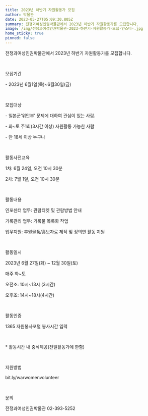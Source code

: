 ```yaml
---
title: 2023년 하반기 자원활동가 모집
author: 박물관
date: 2023-05-27T05:09:30.805Z
summary: 전쟁과여성인권박물관에서 2023년 하반기 자원활동가를 모집합니다.
image: /img/전쟁과여성인권박물관-2023-하반기-자원활동가-모집-인스타-.jpg
home_sticky: true
pinned: false
---
```

<!--\[if !mso]>
<style>
v\:* {behavior:url(#default#vml);}
o\:* {behavior:url(#default#vml);}
w\:* {behavior:url(#default#vml);}
.shape {behavior:url(#default#vml);}
</style>
<!\[endif]
-->

<!--StartFragment-->

전쟁과여성인권박물관에서 2023년 하반기 자원활동가를 모집합니다.

<!--\[if !supportEmptyParas]--> <!--\[endif]-->

모집기간

\- 2023년 6월1일(목)~6월30일(금)

<!--\[if !supportEmptyParas]--> <!--\[endif]-->

모집대상

\- 일본군‘위안부’ 문제에 대하여 관심이 있는 사람.

\- 화~토 주1회(3시간 이상) 자원활동 가능한 사람

\- 만 18세 이상 누구나

<!--\[if !supportEmptyParas]--> <!--\[endif]-->

활동사전교육

1차: 6월 24일, 오전 10시 30분

2차: 7월 1일, 오전 10시 30분

<!--\[if !supportEmptyParas]--> <!--\[endif]-->

활동내용

인포센터 업무: 관람티켓 및 관람방법 안내

기록관리 업무: 기록물 목록화 작업

업무지원: 후원물품/홍보자료 제작 및 정의연 활동 지원

<!--\[if !supportEmptyParas]--> <!--\[endif]-->

활동일시

2023년 6월 27일(화) ~ 12월 30일(토)

매주 화~토

오전조: 10시~13시 (3시간)

오후조: 14시~18시(4시간)

<!--\[if !supportEmptyParas]--> <!--\[endif]-->

<!--\[if !supportEmptyParas]--> <!--\[endif]-->

활동인증

1365 자원봉사포털 봉사시간 입력

<!--\[if !supportEmptyParas]--> <!--\[endif]-->

\* 활동시간 내 중식제공(전일활동가에 한함)

<!--\[if !supportEmptyParas]--> <!--\[endif]-->

지원방법

bit.ly/warwomenvolunteer

<!--\[if !supportEmptyParas]--> <!--\[endif]-->

문의

전쟁과여성인권박물관 02-393-5252

<!--\[data-hwpjson]{
"documentPr": {
"di": "",
"dp": {
"dn": "test.hwp",
"ta": 1,
"d1": 5,
"d2": 1,
"dv": 0,
"dr": 1,
"do": 1,
"vj": "1.1",
"an": "Hancom Office Hangul",
"av": "12, 0, 0, 3037",
"ao": "WIN",
"ab": "32",
"ar": "LE",
"as": "Windows_10"
},
"dis": false,
"ds": {
"ti": "",
"la": "ko",
"cr": "",
"su": "",
"de": "",
"cd": "2023-05-27T05:10:24.316Z",
"ke": ""
}
},
"dh": {
"do": {
"pa": 1,
"fo": 1,
"en": 1,
"pi": 1,
"tb": 1,
"eq": 1
},
"fo": \[ ],
"cd": {
"tp": 0,
"lc": {
"af": false,
"ui": false,
"fu": false,
"dn": false,
"ul": false,
"el": false,
"at": false,
"tq": false,
"da": false,
"dw": false,
"dj": false,
"bc": false,
"bu": false,
"al": false,
"ab": false,
"ap": false,
"an": false,
"aa": false,
"ds": false,
"de": false,
"as": false,
"cp": false,
"ao": false,
"et": false,
"ay": false,
"am": false,
"a1": false,
"bt": false,
"av": false,
"dh": false,
"dp": false,
"d1": false,
"mf": false,
"bl": false,
"ag": false,
"dg": false,
"ae": false,
"df": false,
"do": false,
"dl": false,
"di": false,
"d2": false,
"d3": false,
"ob": false,
"d4": false,
"ev": false,
"d5": false,
"d6": false,
"a2": false,
"dc": false
}
},
"ld": {
"pa": "",
"pi": true,
"fo": false
}
},
"bf": {
"01D990598B9A88F000000086": {
"id": 1,
"td": false,
"sh": false,
"st": 0,
"sc": 0,
"si": false,
"bt": 0,
"bi": false,
"cl": 0,
"bc": false,
"lt": 0,
"lw": 0,
"lc": 0,
"rt": 0,
"rw": 0,
"rc": 0,
"tt": 0,
"tw": 0,
"tc": 0,
"bbt": 0,
"bbw": 0,
"bbc": 0,
"dt": 1,
"dw": 0,
"dc": 0,
"fi": { }
},
"01D990598B9A88F000000087": {
"id": 2,
"td": false,
"sh": false,
"st": 0,
"sc": 0,
"si": false,
"bt": 0,
"bi": false,
"cl": 0,
"bc": false,
"lt": 0,
"lw": 0,
"lc": 0,
"rt": 0,
"rw": 0,
"rc": 0,
"tt": 0,
"tw": 0,
"tc": 0,
"bbt": 0,
"bbw": 0,
"bbc": 0,
"dt": 1,
"dw": 0,
"dc": 0,
"fi": {
"wb": {
"fc": 4294967295,
"hc": 10066329,
"al": 0,
"hs": -1
}
}
}
},
"cp": {
"01D990598B9A88F000000088": {
"id": 0,
"he": 1000,
"tc": 0,
"sc": 4294967295,
"uf": false,
"uk": false,
"sm": 0,
"bf": "01D990598B9A88F000000087",
"f1": "함초롬바탕",
"t1": 1,
"f2": "함초롬바탕",
"t2": 1,
"f3": "함초롬바탕",
"t3": 1,
"f4": "함초롬바탕",
"t4": 1,
"f5": "함초롬바탕",
"t5": 1,
"f6": "함초롬바탕",
"t6": 1,
"f7": "함초롬바탕",
"t7": 1,
"r1": 100,
"r2": 100,
"r3": 100,
"r4": 100,
"r5": 100,
"r6": 100,
"r7": 100,
"s1": 0,
"s2": 0,
"s3": 0,
"s4": 0,
"s5": 0,
"s6": 0,
"s7": 0,
"e1": 100,
"e2": 100,
"e3": 100,
"e4": 100,
"e5": 100,
"e6": 100,
"e7": 100,
"o1": 0,
"o2": 0,
"o3": 0,
"o4": 0,
"o5": 0,
"o6": 0,
"o7": 0,
"it": false,
"bo": false,
"ut": 0,
"us": 1,
"uc": 0,
"st": false,
"ss": 1,
"so": 0,
"ot": 0,
"ht": 0,
"hc": 0,
"hx": 0,
"hy": 0,
"em": false,
"en": false,
"su": false,
"sb": false
}
},
"tp": {
"01D990598B9A88F000000089": {
"id": 0,
"al": false,
"ar": false,
"tp": \[ ]
}
},
"nu": {
"01D990598B9A88F00000008A": {
"id": 1,
"sn": 0,
"ph": \[
{
"le": 1,
"al": 0,
"ui": true,
"ai": true,
"wa": 0,
"tt": 0,
"to": 50,
"cp": "",
"uf": 0,
"st": 1,
"sf": "^1."
},
{
"le": 2,
"al": 0,
"ui": true,
"ai": true,
"wa": 0,
"tt": 0,
"to": 50,
"cp": "",
"uf": 8,
"st": 1,
"sf": "^2."
},
{
"le": 3,
"al": 0,
"ui": true,
"ai": true,
"wa": 0,
"tt": 0,
"to": 50,
"cp": "",
"uf": 0,
"st": 1,
"sf": "^3)"
},
{
"le": 4,
"al": 0,
"ui": true,
"ai": true,
"wa": 0,
"tt": 0,
"to": 50,
"cp": "",
"uf": 8,
"st": 1,
"sf": "^4)"
},
{
"le": 5,
"al": 0,
"ui": true,
"ai": true,
"wa": 0,
"tt": 0,
"to": 50,
"cp": "",
"uf": 0,
"st": 1,
"sf": "(^5)"
},
{
"le": 6,
"al": 0,
"ui": true,
"ai": true,
"wa": 0,
"tt": 0,
"to": 50,
"cp": "",
"uf": 8,
"st": 1,
"sf": "(^6)"
},
{
"le": 7,
"al": 0,
"ui": true,
"ai": true,
"wa": 0,
"tt": 0,
"to": 50,
"cp": "",
"uf": 1,
"st": 1,
"sf": "^7"
},
{
"le": 8,
"al": 0,
"ui": true,
"ai": true,
"wa": 0,
"tt": 0,
"to": 50,
"cp": "",
"uf": 9,
"st": 1,
"sf": "^8"
},
{
"le": 9,
"al": 0,
"ui": true,
"ai": true,
"wa": 0,
"tt": 0,
"to": 50,
"cp": "",
"uf": 10,
"st": 1,
"sf": ""
},
{
"le": 10,
"al": 0,
"ui": true,
"ai": true,
"wa": 0,
"tt": 0,
"to": 50,
"cp": "",
"uf": 3,
"st": 1,
"sf": ""
}
]
},
"01D990598B9A88F00000008B": {
"id": 2,
"sn": 1,
"ph": \[
{
"le": 1,
"al": 0,
"ui": true,
"ai": true,
"wa": 0,
"tt": 0,
"to": 50,
"cp": "",
"uf": 0,
"st": 1,
"sf": "^1."
},
{
"le": 2,
"al": 0,
"ui": true,
"ai": true,
"wa": 0,
"tt": 0,
"to": 50,
"cp": "",
"uf": 8,
"st": 1,
"sf": "^2."
},
{
"le": 3,
"al": 0,
"ui": true,
"ai": true,
"wa": 0,
"tt": 0,
"to": 50,
"cp": "",
"uf": 0,
"st": 1,
"sf": "^3)"
},
{
"le": 4,
"al": 0,
"ui": true,
"ai": true,
"wa": 0,
"tt": 0,
"to": 50,
"cp": "",
"uf": 8,
"st": 1,
"sf": "^4)"
},
{
"le": 5,
"al": 0,
"ui": true,
"ai": true,
"wa": 0,
"tt": 0,
"to": 50,
"cp": "",
"uf": 0,
"st": 1,
"sf": "(^5)"
},
{
"le": 6,
"al": 0,
"ui": true,
"ai": true,
"wa": 0,
"tt": 0,
"to": 50,
"cp": "",
"uf": 8,
"st": 1,
"sf": "(^6)"
},
{
"le": 7,
"al": 0,
"ui": true,
"ai": true,
"wa": 0,
"tt": 0,
"to": 50,
"cp": "",
"uf": 1,
"st": 1,
"sf": "^7"
},
{
"le": 8,
"al": 0,
"ui": true,
"ai": true,
"wa": 0,
"tt": 0,
"to": 50,
"cp": "",
"uf": 9,
"st": 1,
"sf": "^8"
},
{
"le": 9,
"al": 0,
"ui": true,
"ai": true,
"wa": 0,
"tt": 0,
"to": 50,
"cp": "",
"uf": 0,
"st": 1,
"sf": ""
},
{
"le": 10,
"al": 0,
"ui": true,
"ai": true,
"wa": 0,
"tt": 0,
"to": 50,
"cp": "",
"uf": 0,
"st": 1,
"sf": ""
}
]
}
},
"bu": {
"01D990598B9A88F00000008C": {
"id": 1,
"ch": "-",
"ui": false,
"im": { },
"ph": {
"le": 0,
"al": 0,
"ui": false,
"ai": true,
"wa": 0,
"tt": 0,
"to": 50,
"cp": ""
}
}
},
"pp": {
"01D990598B9A88F00000008D": {
"id": 0,
"ah": 0,
"av": 0,
"ht": 0,
"hi": "",
"hl": 0,
"tp": "01D990598B9A88F000000089",
"kb": 0,
"kn": true,
"ko": false,
"kk": false,
"kl": false,
"kp": false,
"kw": 0,
"co": 0,
"fl": false,
"st": true,
"sl": false,
"ae": false,
"aa": false,
"mi": 0,
"ml": 0,
"mr": 0,
"mp": 0,
"mn": 0,
"lt": 0,
"lv": 160,
"bf": "01D990598B9A88F000000087",
"bl": 0,
"br": 0,
"bt": 0,
"bb": 0,
"bc": false,
"bi": false
},
"01D990598B9A88F00000008E": {
"id": 1,
"ah": 0,
"av": 0,
"ht": 3,
"hi": "01D990598B9A88F00000008C",
"hl": 0,
"tp": "01D990598B9A88F000000089",
"kb": 0,
"kn": true,
"ko": false,
"kk": false,
"kl": false,
"kp": false,
"kw": 0,
"co": 0,
"fl": false,
"st": true,
"sl": false,
"ae": false,
"aa": false,
"mi": 0,
"ml": 0,
"mr": 0,
"mp": 0,
"mn": 0,
"lt": 0,
"lv": 160,
"bf": "01D990598B9A88F000000087",
"bl": 0,
"br": 0,
"bt": 0,
"bb": 0,
"bc": false,
"bi": false
},
"01D990598B9A88F00000008F": {
"id": 2,
"ah": 0,
"av": 0,
"ht": 2,
"hi": "01D990598B9A88F00000008B",
"hl": 0,
"tp": "01D990598B9A88F000000089",
"kb": 0,
"kn": true,
"ko": false,
"kk": false,
"kl": false,
"kp": false,
"kw": 0,
"co": 0,
"fl": false,
"st": true,
"sl": false,
"ae": false,
"aa": false,
"mi": 0,
"ml": 0,
"mr": 0,
"mp": 0,
"mn": 0,
"lt": 0,
"lv": 160,
"bf": "01D990598B9A88F000000087",
"bl": 0,
"br": 0,
"bt": 0,
"bb": 0,
"bc": false,
"bi": false
},
"01D990598B9A88F000000090": {
"id": 3,
"ah": 0,
"av": 0,
"ht": 0,
"hi": "",
"hl": 0,
"tp": "01D990598B9A88F000000089",
"kb": 0,
"kn": true,
"ko": false,
"kk": false,
"kl": false,
"kp": false,
"kw": 0,
"co": 0,
"fl": false,
"st": true,
"sl": false,
"ae": false,
"aa": false,
"mi": 0,
"ml": 0,
"mr": 0,
"mp": 0,
"mn": 0,
"lt": 0,
"lv": 160,
"bf": "01D990598B9A88F000000087",
"bl": 0,
"br": 0,
"bt": 0,
"bb": 0,
"bc": false,
"bi": false
}
},
"st": {
"01D990598B9A88F000000091": {
"id": 0,
"ty": 0,
"na": "바탕글",
"en": "Normal",
"pp": "01D990598B9A88F00000008D",
"cp": "01D990598B9A88F000000088",
"ns": "01D990598B9A88F000000091",
"li": 1042,
"lf": false
}
},
"mp": { },
"ro": {
"hp": "01D990598B9A88F000000062",
"01D990598B9A88F000000062": {
"np": "01D990598B9A88F000000063",
"id": 0,
"pp": "01D990598B9A88F00000008D",
"si": "01D990598B9A88F000000091",
"bf": 3,
"ru": \[
{
"cp": "01D990598B9A88F000000088",
"ch": [
{
"cc": 2,
"ci": 1936024420,
"co": "01D990598B9A88F000000060"
}
,
{
"cc": 2,
"ci": 1668246628,
"co": "01D990598B9A88F000000061"
}
,
{
"t": "전쟁과여성인권박물관에서 2023년 하반기 자원활동가를 모집합니다."
}
]
}
]
},
"01D990598B9A88F000000063": {
"np": "01D990598B9A88F000000064",
"id": -2147483648,
"pp": "01D990598B9A88F00000008D",
"si": "01D990598B9A88F000000091",
"bf": 0,
"ru": \[
{
"cp": "01D990598B9A88F000000088",
"ch": [
{
"t": ""
}
]
}
]
},
"01D990598B9A88F000000064": {
"np": "01D990598B9A88F000000065",
"id": -2147483648,
"pp": "01D990598B9A88F00000008D",
"si": "01D990598B9A88F000000091",
"bf": 0,
"ru": \[
{
"cp": "01D990598B9A88F000000088",
"ch": [
{
"t": "모집기간"
}
]
}
]
},
"01D990598B9A88F000000065": {
"np": "01D990598B9A88F000000066",
"id": -2147483648,
"pp": "01D990598B9A88F00000008D",
"si": "01D990598B9A88F000000091",
"bf": 0,
"ru": \[
{
"cp": "01D990598B9A88F000000088",
"ch": [
{
"t": "- 2023년 6월1일(목)\~6월30일(금)"
}
]
}
]
},
"01D990598B9A88F000000066": {
"np": "01D990598B9A88F000000067",
"id": -2147483648,
"pp": "01D990598B9A88F00000008D",
"si": "01D990598B9A88F000000091",
"bf": 0,
"ru": \[
{
"cp": "01D990598B9A88F000000088",
"ch": [
{
"t": ""
}
]
}
]
},
"01D990598B9A88F000000067": {
"np": "01D990598B9A88F000000068",
"id": -2147483648,
"pp": "01D990598B9A88F00000008D",
"si": "01D990598B9A88F000000091",
"bf": 0,
"ru": \[
{
"cp": "01D990598B9A88F000000088",
"ch": [
{
"t": "모집대상"
}
]
}
]
},
"01D990598B9A88F000000068": {
"np": "01D990598B9A88F000000069",
"id": -2147483648,
"pp": "01D990598B9A88F00000008D",
"si": "01D990598B9A88F000000091",
"bf": 0,
"ru": \[
{
"cp": "01D990598B9A88F000000088",
"ch": [
{
"t": "- 일본군‘위안부’ 문제에 대하여 관심이 있는 사람."
}
]
}
]
},
"01D990598B9A88F000000069": {
"np": "01D990598B9A88F00000006A",
"id": -2147483648,
"pp": "01D990598B9A88F00000008D",
"si": "01D990598B9A88F000000091",
"bf": 0,
"ru": \[
{
"cp": "01D990598B9A88F000000088",
"ch": [
{
"t": "- 화\~토 주1회(3시간 이상) 자원활동 가능한 사람"
}
]
}
]
},
"01D990598B9A88F00000006A": {
"np": "01D990598B9A88F00000006B",
"id": -2147483648,
"pp": "01D990598B9A88F00000008D",
"si": "01D990598B9A88F000000091",
"bf": 0,
"ru": \[
{
"cp": "01D990598B9A88F000000088",
"ch": [
{
"t": "- 만 18세 이상 누구나"
}
]
}
]
},
"01D990598B9A88F00000006B": {
"np": "01D990598B9A88F00000006C",
"id": -2147483648,
"pp": "01D990598B9A88F00000008D",
"si": "01D990598B9A88F000000091",
"bf": 0,
"ru": \[
{
"cp": "01D990598B9A88F000000088",
"ch": [
{
"t": ""
}
]
}
]
},
"01D990598B9A88F00000006C": {
"np": "01D990598B9A88F00000006D",
"id": -2147483648,
"pp": "01D990598B9A88F00000008D",
"si": "01D990598B9A88F000000091",
"bf": 0,
"ru": \[
{
"cp": "01D990598B9A88F000000088",
"ch": [
{
"t": "활동사전교육"
}
]
}
]
},
"01D990598B9A88F00000006D": {
"np": "01D990598B9A88F00000006E",
"id": -2147483648,
"pp": "01D990598B9A88F00000008E",
"si": "01D990598B9A88F000000091",
"bf": 0,
"ru": \[
{
"cp": "01D990598B9A88F000000088",
"ch": [
{
"t": "1차: 6월 24일, 오전 10시 30분"
}
]
}
]
},
"01D990598B9A88F00000006E": {
"np": "01D990598B9A88F00000006F",
"id": -2147483648,
"pp": "01D990598B9A88F00000008E",
"si": "01D990598B9A88F000000091",
"bf": 0,
"ru": \[
{
"cp": "01D990598B9A88F000000088",
"ch": [
{
"t": "2차: 7월 1일, 오전 10시 30분"
}
]
}
]
},
"01D990598B9A88F00000006F": {
"np": "01D990598B9A88F000000070",
"id": -2147483648,
"pp": "01D990598B9A88F00000008D",
"si": "01D990598B9A88F000000091",
"bf": 0,
"ru": \[
{
"cp": "01D990598B9A88F000000088",
"ch": [
{
"t": ""
}
]
}
]
},
"01D990598B9A88F000000070": {
"np": "01D990598B9A88F000000071",
"id": -2147483648,
"pp": "01D990598B9A88F00000008D",
"si": "01D990598B9A88F000000091",
"bf": 0,
"ru": \[
{
"cp": "01D990598B9A88F000000088",
"ch": [
{
"t": "활동내용"
}
]
}
]
},
"01D990598B9A88F000000071": {
"np": "01D990598B9A88F000000072",
"id": -2147483648,
"pp": "01D990598B9A88F00000008F",
"si": "01D990598B9A88F000000091",
"bf": 0,
"ru": \[
{
"cp": "01D990598B9A88F000000088",
"ch": [
{
"t": "인포센터 업무: 관람티켓 및 관람방법 안내"
}
]
}
]
},
"01D990598B9A88F000000072": {
"np": "01D990598B9A88F000000073",
"id": -2147483648,
"pp": "01D990598B9A88F00000008F",
"si": "01D990598B9A88F000000091",
"bf": 0,
"ru": \[
{
"cp": "01D990598B9A88F000000088",
"ch": [
{
"t": "기록관리 업무: 기록물 목록화 작업"
}
]
}
]
},
"01D990598B9A88F000000073": {
"np": "01D990598B9A88F000000074",
"id": -2147483648,
"pp": "01D990598B9A88F00000008F",
"si": "01D990598B9A88F000000091",
"bf": 0,
"ru": \[
{
"cp": "01D990598B9A88F000000088",
"ch": [
{
"t": "업무지원: 후원물품/홍보자료 제작 및 정의연 활동 지원"
}
]
}
]
},
"01D990598B9A88F000000074": {
"np": "01D990598B9A88F000000075",
"id": -2147483648,
"pp": "01D990598B9A88F00000008D",
"si": "01D990598B9A88F000000091",
"bf": 0,
"ru": \[
{
"cp": "01D990598B9A88F000000088",
"ch": [
{
"t": ""
}
]
}
]
},
"01D990598B9A88F000000075": {
"np": "01D990598B9A88F000000076",
"id": -2147483648,
"pp": "01D990598B9A88F00000008D",
"si": "01D990598B9A88F000000091",
"bf": 0,
"ru": \[
{
"cp": "01D990598B9A88F000000088",
"ch": [
{
"t": "활동일시"
}
]
}
]
},
"01D990598B9A88F000000076": {
"np": "01D990598B9A88F000000077",
"id": -2147483648,
"pp": "01D990598B9A88F00000008E",
"si": "01D990598B9A88F000000091",
"bf": 0,
"ru": \[
{
"cp": "01D990598B9A88F000000088",
"ch": [
{
"t": "2023년 6월 27일(화) \~ 12월 30일(토)"
}
]
}
]
},
"01D990598B9A88F000000077": {
"np": "01D990598B9A88F000000078",
"id": -2147483648,
"pp": "01D990598B9A88F00000008E",
"si": "01D990598B9A88F000000091",
"bf": 0,
"ru": \[
{
"cp": "01D990598B9A88F000000088",
"ch": [
{
"t": "매주 화\~토"
}
]
}
]
},
"01D990598B9A88F000000078": {
"np": "01D990598B9A88F000000079",
"id": -2147483648,
"pp": "01D990598B9A88F00000008E",
"si": "01D990598B9A88F000000091",
"bf": 0,
"ru": \[
{
"cp": "01D990598B9A88F000000088",
"ch": [
{
"t": "오전조: 10시\~13시 (3시간)"
}
]
}
]
},
"01D990598B9A88F000000079": {
"np": "01D990598B9A88F00000007A",
"id": -2147483648,
"pp": "01D990598B9A88F00000008E",
"si": "01D990598B9A88F000000091",
"bf": 0,
"ru": \[
{
"cp": "01D990598B9A88F000000088",
"ch": [
{
"t": "오후조: 14시\~18시(4시간)"
}
]
}
]
},
"01D990598B9A88F00000007A": {
"np": "01D990598B9A88F00000007B",
"id": -2147483648,
"pp": "01D990598B9A88F000000090",
"si": "01D990598B9A88F000000091",
"bf": 0,
"ru": \[
{
"cp": "01D990598B9A88F000000088",
"ch": [
{
"t": ""
}
]
}
]
},
"01D990598B9A88F00000007B": {
"np": "01D990598B9A88F00000007C",
"id": -2147483648,
"pp": "01D990598B9A88F00000008D",
"si": "01D990598B9A88F000000091",
"bf": 0,
"ru": \[
{
"cp": "01D990598B9A88F000000088",
"ch": [
{
"t": ""
}
]
}
]
},
"01D990598B9A88F00000007C": {
"np": "01D990598B9A88F00000007D",
"id": -2147483648,
"pp": "01D990598B9A88F00000008D",
"si": "01D990598B9A88F000000091",
"bf": 0,
"ru": \[
{
"cp": "01D990598B9A88F000000088",
"ch": [
{
"t": "활동인증"
}
]
}
]
},
"01D990598B9A88F00000007D": {
"np": "01D990598B9A88F00000007E",
"id": -2147483648,
"pp": "01D990598B9A88F00000008E",
"si": "01D990598B9A88F000000091",
"bf": 0,
"ru": \[
{
"cp": "01D990598B9A88F000000088",
"ch": [
{
"t": "1365 자원봉사포털 봉사시간 입력"
}
]
}
]
},
"01D990598B9A88F00000007E": {
"np": "01D990598B9A88F00000007F",
"id": -2147483648,
"pp": "01D990598B9A88F00000008D",
"si": "01D990598B9A88F000000091",
"bf": 0,
"ru": \[
{
"cp": "01D990598B9A88F000000088",
"ch": [
{
"t": ""
}
]
}
]
},
"01D990598B9A88F00000007F": {
"np": "01D990598B9A88F000000080",
"id": -2147483648,
"pp": "01D990598B9A88F000000090",
"si": "01D990598B9A88F000000091",
"bf": 0,
"ru": \[
{
"cp": "01D990598B9A88F000000088",
"ch": [
{
"t": "* 활동시간 내 중식제공(전일활동가에 한함)"
}
]
}
,
{
"cp": "01D990598B9A88F000000088",
"ch": \[
{
"t": ""
}
]
}
]
},
"01D990598B9A88F000000080": {
"np": "01D990598B9A88F000000081",
"id": -2147483648,
"pp": "01D990598B9A88F00000008D",
"si": "01D990598B9A88F000000091",
"bf": 0,
"ru": \[
{
"cp": "01D990598B9A88F000000088",
"ch": [
{
"t": ""
}
]
}
]
},
"01D990598B9A88F000000081": {
"np": "01D990598B9A88F000000082",
"id": -2147483648,
"pp": "01D990598B9A88F00000008D",
"si": "01D990598B9A88F000000091",
"bf": 0,
"ru": \[
{
"cp": "01D990598B9A88F000000088",
"ch": [
{
"t": "지원방법"
}
]
}
]
},
"01D990598B9A88F000000082": {
"np": "01D990598B9A88F000000083",
"id": -2147483648,
"pp": "01D990598B9A88F000000090",
"si": "01D990598B9A88F000000091",
"bf": 0,
"ru": \[
{
"cp": "01D990598B9A88F000000088",
"ch": [
{
"t": "bit.ly/warwomenvolunteer"
}
]
}
]
},
"01D990598B9A88F000000083": {
"np": "01D990598B9A88F000000084",
"id": -2147483648,
"pp": "01D990598B9A88F00000008D",
"si": "01D990598B9A88F000000091",
"bf": 0,
"ru": \[
{
"cp": "01D990598B9A88F000000088",
"ch": [
{
"t": ""
}
]
}
]
},
"01D990598B9A88F000000084": {
"np": "01D990598B9A88F000000085",
"id": -2147483648,
"pp": "01D990598B9A88F00000008D",
"si": "01D990598B9A88F000000091",
"bf": 0,
"ru": \[
{
"cp": "01D990598B9A88F000000088",
"ch": [
{
"t": "문의"
}
]
}
]
},
"01D990598B9A88F000000085": {
"np": "",
"id": -2147483648,
"pp": "01D990598B9A88F00000008E",
"si": "01D990598B9A88F000000091",
"bf": 0,
"ru": \[
{
"cp": "01D990598B9A88F000000088",
"ch": [
{
"t": "전쟁과여성인권박물관 02-393-5252"
}
]
}
]
}
},
"sl": { },
"cs": {
"01D990598B9A88F000000060": {
"cc": 2,
"ci": 1936024420,
"td": 0,
"tv": false,
"sc": 1134,
"ts": 8000,
"ms": "",
"os": "01D990598B9A88F00000008A",
"gl": 0,
"gc": 0,
"gw": false,
"ns": 0,
"np": 0,
"ni": 0,
"nt": 0,
"ne": 0,
"hh": false,
"hf": false,
"hm": false,
"fb": false,
"hb": false,
"fi": false,
"hi": false,
"hp": false,
"he": false,
"sl": false,
"lr": 0,
"lc": 0,
"ld": 0,
"ls": 0,
"pp": {
"ls": false,
"wi": 59528,
"he": 84186,
"gt": 0,
"ml": 8504,
"mr": 8504,
"mt": 5668,
"mb": 4252,
"mh": 4252,
"mf": 4252,
"mg": 0
},
"fn": {
"at": 0,
"au": "",
"ap": "",
"ac": ")",
"as": false,
"ll": -1,
"lt": 1,
"lw": 1,
"lc": 0,
"sa": 850,
"sb": 567,
"st": 283
,
"nt": 0,
"nn": 1,
"pp": 0,
"pb": false
},
"en": {
"at": 0,
"au": "",
"ap": "",
"ac": ")",
"as": false,
"ll": 14692344,
"lt": 1,
"lw": 1,
"lc": 0,
"sa": 850,
"sb": 567,
"st": 0
,
"nt": 0,
"nn": 1,
"pp": 0,
"pb": false
},
"pb": \[
{
"ty": 0,
"bf": "01D990598B9A88F000000086",
"tb": true,
"hi": false,
"fi": false,
"fa": 0,
"ol": 1417,
"or": 1417,
"ot": 1417,
"ob": 1417
},
{
"ty": 1,
"bf": "01D990598B9A88F000000086",
"tb": true,
"hi": false,
"fi": false,
"fa": 0,
"ol": 1417,
"or": 1417,
"ot": 1417,
"ob": 1417
},
{
"ty": 2,
"bf": "01D990598B9A88F000000086",
"tb": true,
"hi": false,
"fi": false,
"fa": 0,
"ol": 1417,
"or": 1417,
"ot": 1417,
"ob": 1417
}
],
"mp": \[ ]
}
,
"01D990598B9A88F000000061": {
"cc": 2,
"ci": 1668246628,
"ty": 0,
"la": 0,
"co": 1,
"ss": true,
"sg": 0,
"lt": 0,
"lw": 0,
"lc": 0,
"cs": \[ ]
}
},
"bi": \[ ],
"bidt": { }
}-->

<!--EndFragment-->